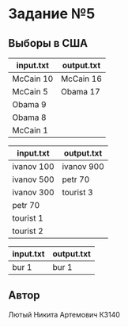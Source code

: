 # Задание №5
##  Выборы в США



| input.txt | output.txt |
|-----------|------------|
| McCain 10 | McCain 16  |
| McCain 5  | Obama 17   |
| Obama 9   |            |
| Obama 8   |            |
| McCain 1  |            |

| input.txt   | output.txt  |
|-------------|-------------|
| ivanov 100  | ivanov 900  |
| ivanov 500  | petr 70     |
| ivanov 300  | tourist 3   |
| petr 70     |             |
| tourist 1   |             |
| tourist 2   |             |


| input.txt | output.txt |
|-----------|------------|
| bur 1     | bur 1      |




## Автор
Лютый Никита Артемович К3140
